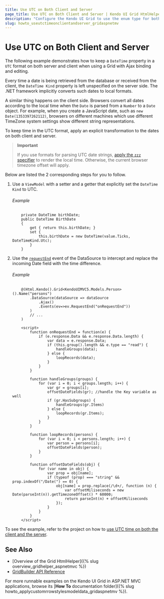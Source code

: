 ```yaml
---
title: Use UTC on Both Client and Server
page_title: Use UTC on Both Client and Server | Kendo UI Grid HtmlHelper
description: "Configure the Kendo UI Grid to use the enum type for both displaying and editing."
slug: howto_useutctimeonclientandserver_gridaspnetmv
---
```


# Use UTC on Both Client and Server

The following example demonstrates how to keep a `DateTime` property in a `UTC` format on both server and client when using a Grid with Ajax binding and editing.

Every time a date is being retrieved from the database or received from the client, the `DateTime Kind` property is left unspecified on the server side. The .NET framework implicitly converts such dates to local formats.

A similar thing happens on the client side. Browsers convert all dates according to the local time when the `Date` is parsed from a `Number` to a `Date` object. For example, when you create a JavaScript date, such as `new Date(1353397262112)`, browsers on different machines which use different TimeZone system settings show different string representations.

To keep time in the UTC format, apply an explicit transformation to the dates on both client and server.

> **Important**
>
> If you use formats for parsing UTC date strings, [apply the `zzz` specifier](http://docs.telerik.com/kendo-ui/framework/globalization/dateparsing#parse-utc-date-strings) to render the local time. Otherwise, the current browser timezone offset will apply.

Below are listed the 2 corresponding steps for you to follow.

1. Use a `ViewModel` with a setter and a getter that explicitly set the `DateTime Kind` to UTC.

    ###### Example

    ```
        private DateTime birthDate;
        public DateTime BirthDate
        {
            get { return this.birthDate; }
            set {
                this.birthDate = new DateTime(value.Ticks, DateTimeKind.Utc);
            }
        }
    ```

2. Use the [`requestEnd`](/api/javascript/data/datasource#requestend) event of the DataSource to intercept and replace the incoming Date field with the time difference.

    ###### Example

    ```
        @(Html.Kendo().Grid<KendoUIMVC5.Models.Person>().Name("persons")
            .DataSource(dataSource => dataSource
                .Ajax()
                .Events(ev=>ev.RequestEnd("onRequestEnd"))
            )
            // ...
        )

        <script>
            function onRequestEnd = function(e) {
                if (e.response.Data && e.response.Data.length) {
                    var data = e.response.Data;
                    if (this.group().length && e.type == "read") {
                        handleGroups(data);
                    } else {
                        loopRecords(data);
                    }
                }
            }

            function handleGroups(groups) {
                for (var i = 0; i < groups.length; i++) {
                    var gr = groups[i];
                    offsetDateFields(gr); //handle the Key variable as well
                    if (gr.HasSubgroups) {
                        handleGroups(gr.Items)
                    } else {
                        loopRecords(gr.Items);
                    }
                }
            }

            function loopRecords(persons) {
                for (var i = 0; i < persons.length; i++) {
                    var person = persons[i];
                    offsetDateFields(person);
                }
            }

            function offsetDateFields(obj) {
                for (var name in obj) {
                    var prop = obj[name];
                    if (typeof (prop) === "string" && prop.indexOf("/Date(") == 0) {
                        obj[name] = prop.replace(/\d+/, function (n) {
                            var offsetMiliseconds = new Date(parseInt(n)).getTimezoneOffset() * 60000;
                            return parseInt(n) + offsetMiliseconds
                        });
                    }
                }
            }
        </script>
    ```

To see the example, refer to the project on how to [use UTC time on both the client and the server](https://github.com/telerik/ui-for-aspnet-mvc-examples/tree/master/grid/utc-on-server-and-client).

## See Also

* [Overview of the Grid HtmlHelper]({% slug overview_gridhelper_aspnetmvc %})
* [GridBuilder API Reference](http://docs.telerik.com/kendo-ui/api/Kendo.Mvc.UI.Fluent/GridBuilder)

For more runnable examples on the Kendo UI Grid in ASP.NET MVC applications, browse its [**How To** documentation folder]({% slug howto_applycustomrrowstylesmodeldata_gridaspnetmv %}).
